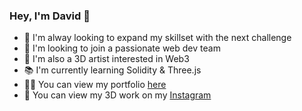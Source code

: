 ### Hey, I'm David 👋

- 🎯 I'm alway looking to expand my skillset with the next challenge
- 🤝 I'm looking to join a passionate web dev team
- 🎨 I'm also a 3D artist interested in Web3
- 📚 I'm currently learning Solidity & Three.js
- 👨‍💻 You can view my portfolio [here](https://www.davidsmolen.dev)
- 📱 You can view my 3D work on my [Instagram](https://www.instagram.com/itsdavehimself)

